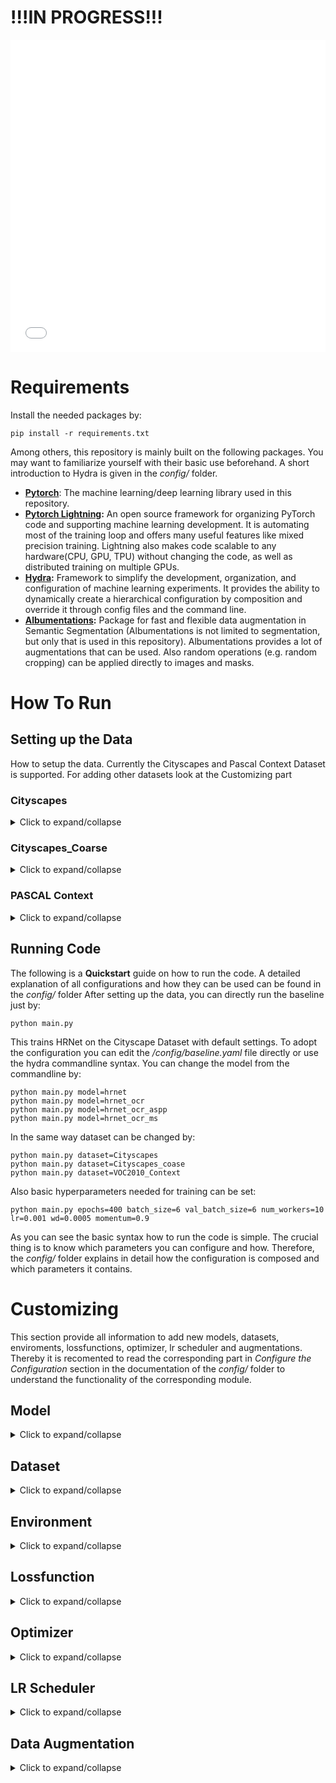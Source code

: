 # !!!IN PROGRESS!!!
<iframe src="New_Summary.html"
    sandbox="allow-same-origin allow-scripts"
    width="100%"
    height="500"
    scrolling="no"
    seamless="seamless"
    frameborder="0">
</iframe>


# Requirements

Install the needed packages by:
````shell
pip install -r requirements.txt
````
Among others, this repository is mainly built on the following packages.
You may want to familiarize yourself with their basic use beforehand.
A short introduction to Hydra is given in the *config/* folder.
- **[Pytorch](https://pytorch.org/)**: The machine learning/deep learning library used in this repository.
- **[Pytorch Lightning](https://www.pytorchlightning.ai/):** 
An open source framework for organizing PyTorch code and supporting machine learning development.
It is automating most of the training loop and offers many useful features like mixed precision training.
Lightning also makes code scalable to any hardware(CPU, GPU, TPU) without changing the code, as well as distributed training on multiple GPUs.
- **[Hydra](https://hydra.cc/docs/intro/):** Framework to simplify the development, organization, and configuration of machine learning experiments.
It provides the ability to dynamically create a hierarchical configuration by composition and override it through config files and the command line.
- **[Albumentations](https://albumentations.ai):** Package for fast and flexible data augmentation in Semantic Segmentation (Albumentations is not limited to segmentation, but only that is used in this repository). 
Albumentations provides a lot of augmentations that can be used. Also random operations (e.g. random cropping) can be applied directly to images and masks.



# How To Run
## Setting up the Data

How to setup the data. Currently the Cityscapes and Pascal Context Dataset is supported.
For adding other datasets look at the Customizing part

### Cityscapes
<details><summary>Click to expand/collapse</summary>
<p>

Download the Cityscape dataset from [here](https://www.cityscapes-dataset.com/downloads/). 
You have to create an account and afterward download: *leftImg8bit_trainvaltest.zip* (11GB)  and *gtFine_trainvaltest.zip* (241MB).
Unzip them and put them into a folder, the structure of the folder should now look like this:

````
Datasets/cityscapes
    ├── leftImg8bit_trainvaltest
    │   └── leftImg8bit
    │       ├── train
    │       │   ├── aachen
    │       │   └── ...  
    │       └── val
    │           ├── frankfurt
    │           └── ...  
    └── gtFine_trainvaltest
        └── gtFine
            ├── test
            │   └── ...
            ├── train
            │   └── ...        
            └── val
                └── ...

````
The cityscapes dataset contain 34 classes by default but only 19 of them are used in practices.
To avoid doing this convertion during training this is done in a preprocessing step.
To do this preprocessing run the following code with adjusting the datapath to the location which contains the *gtFine_trainvaltest* folder. 
This will create a new img for each datasamble with the converted class labeling which will be merged into the folder/data structure of the cityscapes dataset.
````
python datasets/utils/process_Cityscapes.py home/.../Datasets/cityscapes
````
After downloading and setting up the data, the path in the config has to be adjusted.
Open the file the environment your are using(defaul *config/environment/local.yaml*) and adopt the cityscapes path to the location of the folder where your *gtFine_trainvaltest* and *leftImg8bit_trainvaltest* are.
For this example this would look like this:
````yaml
config/environment/local.yaml
─────────────────────────────
paths:
  cityscapes: /home/.../Datasets/cityscapes
````
</p>
</details>

### Cityscapes_Coarse
<details><summary>Click to expand/collapse</summary>
<p>

The cityscapes dataset also provides 20k additional coarse labeled images. 
Since  cityscapes_coarse contains no validation data the fine annotated validation set is used for this purpose.
Therefore first download and process the cityscapes dataset as shown above.
Afterwards download the cityscapes_coarse dataset from [here](https://www.cityscapes-dataset.com/downloads/). 
Download *leftImg8bit_trainextra.zip (44GB)* and *gtCoarse.zip (1.3GB)* and unzip them in the same folder as your cityscapes dataset and you should end up with this:
````
Datasets/cityscapes
    ├── leftImg8bit_trainvaltest
    │   └── leftImg8bit
    │       └── ...
    ├── gtFine_trainvaltest
    │   └── gtFine
    │       └── ...
    ├── leftImg8bit_trainextra
    │   └── leftImg8bit
    │       └── ...
    └── gtCoarse
        └── gtCoarse
            └── ...
````
Afterwards process the cityscapes_coarse dataset in the same way as it was done for cityscapes by:
````shell
python datasets/utils/process_Cityscapes_coarse.py home/.../Datasets/cityscapes
````

</p>
</details>

### PASCAL Context
<details><summary>Click to expand/collapse</summary>
<p>

Click [here](https://cs.stanford.edu/~roozbeh/pascal-context/trainval.tar.gz) for directly downloading the labels or do it manually by downloading the file *trainval.tar.gz (30.7 MB file)* from [PASCAL-Context](https://cs.stanford.edu/~roozbeh/pascal-context/#download). 
Click [here](http://host.robots.ox.ac.uk/pascal/VOC/voc2010/VOCtrainval_03-May-2010.tar) for directly downloading the images or do it manually by downloading the file *training/validation data (1.3GB tar file)* from [PASCAL VOC](http://host.robots.ox.ac.uk/pascal/VOC/voc2010/index.html#devkit).
Unzip both filse and put them into a folder. 
The structure of you folders should look like this:

````
Datasets
    ├── VOCtrainval_03-May-2010/VOCdevkit/VOC2010
    │   ├── Annotations
    │   ├── ImageSets
    │   └── ...
    └── trainval
        └──trainval
            ├── *.mat
            └── ...
````
Since the VOC2010 dataset contains a lot of unnecessary stuff (for this repo), only the needed data is extracted and merged with the transformed label data from *trainval/*.
Run the following script which creates a new folder structure with only the relevant and transformed data.
````shell
python datasets/utils/process_VOC2010_Context.py home/.../Datasets/
````
Afterward a new dataset is created and the data from *trainval* and *VOCtrainval_03-May-2010*  is not further needed.
The new dataset looks like this:
````
Datasets
    └── VOC2010_Context
        ├── Annotations
        │   ├── train
        │   └── val
        └── Images
            ├── train
            └── val
````
After downloading and setting up the data, the path in the config has to be adjusted.
Open the file the environment your are using(defaul *config/environment/local.yaml*) and adopt the cityscapes path to the location of the folder where your *gtFine_trainvaltest* and *leftImg8bit_trainvaltest* are.
For this example this would look like this:
````yaml
config/environment/local.yaml
─────────────────────────────
paths:
    VOC2010_Context: /home/.../Datasets/VOC2010_Context
````

</p>
</details>

## Running Code

The following is a **Quickstart** guide on how to run the code.
A detailed explanation of all configurations and how they can be used can be found in the *config/* folder
After setting up the data, you can directly run the baseline just by:
````shell
python main.py
````
This trains HRNet on the Cityscape Dataset with default settings.
To adopt the configuration you can edit the */config/baseline.yaml* file directly or use the hydra commandline syntax. 
You can change the model from the commandline by:
````shell
python main.py model=hrnet
python main.py model=hrnet_ocr
python main.py model=hrnet_ocr_aspp
python main.py model=hrnet_ocr_ms
````
In the same way dataset can be changed by:
````shell
python main.py dataset=Cityscapes
python main.py dataset=Cityscapes_coase
python main.py dataset=VOC2010_Context
````
Also basic hyperparameters needed for training can be set:
````shell
python main.py epochs=400 batch_size=6 val_batch_size=6 num_workers=10 lr=0.001 wd=0.0005 momentum=0.9
````
As you can see the basic syntax how to run the code is simple. 
The crucial thing is to know which parameters you can configure and how.
Therefore, the *config/* folder explains in detail how the configuration is composed and which parameters it contains.

# Customizing

This section provide all information to add new models, datasets, enviroments, lossfunctions, optimizer, lr scheduler and augmentations.
Thereby it is recomented to read the corresponding part in *Configure the Configuration* section in the documentation of the *config/* folder to understand the functionality of the corresponding module.

## Model

<details><summary>Click to expand/collapse</summary>
<p>

Defining a custom model is done in two steps, first defining your custom pytorch model and afterwards setting up its config file.
1. **Defining your Pytorch Model**, thereby the following thinks have to be considered:
   - put your *modelfile* into the *models/* folder
   - Your file has to contain a *get_seg_model* function which gets the config(cfg) and returns your model.
     In this fcuntion you load your model model and may intialize it with pretrained weight or do whatever you want. The function should look like this:
   ````py
   def get_seg_model(cfg):
        #you can get everthink you need from the config, e.g. the number of classes, like this:
        num_classes=cfg.DATASET.NUM_CLASSES
        ...
        model=MyModel(num_classes, ...)
        ...
        return model 
    ````
   - **Model Output**: Your model should **return a dict** which contain all the models outputs. The naming can be arbitrary.
   For example if you have one ourput return as follows: ``return {"out": model_prediction}``. If you have multiple output to it analogues:
``return {"main": model_prediction, "aux": aux_out}``.
It should be noted that the **order of the outputs is relevant**. Only the first output is used for updating the metric during validation.
Futher the order of the outputs should match the order of your losses in *lossfunction* and the weights in *lossweights*.(see *config/* for more details on that)
   
2. **Setting up your model config**
   - Create a *custom_model.yaml* file in *config/models/*. For the content of the *.yaml* file adopt the following dummy.
   ````yaml 
   #@package _global_
   #MODEL IS USED TO STORE INFORMATION WHICH ARE NEEDED FOR YOUR MODEL  
   MODEL:
      #REQUIRED MODEL ARGUMENTS
      NAME: MyModel            #Name of the file in models/ which contains you get_seg_model function
                               # In this case the get_seg_mode() funtion is in models/MyModel.py
      #YOUR ARGUMENTS, FOR EXAMPLE SOMETHINNK LIKE THAT
      PRETRAINED: True         # you could want a parameter to indicate if pretrained weights should be used or not 
      PRETRAINED_WEIGHTS: /pretrained/weights.pth  # give the path to the weights      
    ````
   
</p> 
</details>

## Dataset

<details><summary>Click to expand/collapse</summary>
<p>

Defining a custom dataset is done in two steps, first defining your custom pytorch dataset and afterwards setting up its config file.
1. **Defining your pytorch Dataset**, therby consider that the following structure is required (mainly pytorch basic) and see the dummy below:
   - \__init__(self, custom_args, split, transforms):
     - *custom_args*: your custom input arguments (for example data_root etc.). They will be given to your dataset from the config file (see below).
     - *split*: one of the following strings: \["train","val","test"]. To define if train, validation or test set should be returned.
     - *transforms*: Albumentation transformations
   - \__getitem__(self, idx):
     - getting some index and should the output should look similat to: *return img, mask* 
     - with ````img.shape = [c, height, width]```` and ````mask.shape = [height, width]````, where *c* is the number of channels. For example *c=3* if you use RGB data.
   - \__len(self)__:
     - return the number of samples in your dataset, somehtink like: *return len(self.img_files)*
   ````py
   class Custom_dataset(torch.utils.data.Dataset):
    def __init__(self,root,split,transforms):
        # get your data for the corresponding split
        if split=="train":
             self.imgs = ...
             self.masks = ...
        if split=="val":
             self.imgs = ...
             self.masks = ...
        
        #save the transformations
        self.transforms=transforms

    def __getitem__(self, idx):
        # reading images and masks as numpy arrays
        img =cv2.imread(self.imgs[idx])
        img = cv2.cvtColor(img, cv2.COLOR_BGR2RGB)  # cv2 reads images in BGR order

        mask=cv2.imread(self.masks[idx],-1)

        # thats how you apply Albumentations transformations
        transformed = self.transforms(image=img, mask=mask)
        img = transformed['image']
        mask = transformed['mask']
        
        return img, mask.long()

    def __len__(self):
        return len(self.imgs)
   ````
2. **Setting up your dataset config** 
   - Create a *custom_dataset.yaml* file in *config/datasets/*. For the content of the *.yaml* file adopt the following dummy:
   ````yaml 
   #@package _global_
   ### dataset is used to initialize your custom dataset, 
   ### _target_: should point to your dataset class
   ### afterwards you can handle your custom input arguments which are used to initialize the dataset
   dataset:
     _target_: datasets.MyDataset.dataset_class 
     root: /home/.../Datasets/my_dataset     #the root to the data as an example input
     #root: ${path.my_dataset}               #the root if defined in config/environment/used_env.yaml
     input1: ...                    #All your other input arguments
     input2: ...
   ### DATASET is used to store information about the dataset which are needed during training
   DATASET:
     ## REQUIRED DATASER ARGUMENTS
     NAME:            #Used for the logging directory
     NUM_CLASSES:     #Needed for defining the model and the metrics
     IGNORE_INDEX:    #Needed for the lossfunction, if no ignore indes set to 255 or another number which do no occur in your dataset 
     ## OPTIONAL, BUT NEEDED IF POLY LR SCHEDULER IS USED
     Size:
        TRAIN: 1234 # Size of your training dataset
     ## OPTIONAL, BUT NEEDED IF WEIGHTED LOSSFUNCTIONS ARE USED
     CLASS_WEIGHTS: [ 0.9, 1.1, ...]
     ##OPTIONAL, ONLY NEEDED FOR NICER LOGGING
     CLASS_LABELS:
        - class1
        - class2 ...
   ````

</p>
</details>


## Environment
<details><summary>Click to expand/collapse</summary>
<p>


An environment config contains everythink with is specific for the environment like paths or specific parameters but 
also to reach environment specific behaviour by for example enable/disable checkpoint saving or thr progressbar.
Since the environment config is mearged into the baseline config at last, you can override all parameters from there.
For adding a new environment config create a *ustom_env.yaml* file in *config/environment/* and adapt the following dummy: 


````yaml
config/envrironment/custom_env.yaml
─────────────────────────────
#@package _global_

#Output directory for logs an checkpoints
LOGDIR: logs/
#Paths to datasets
paths:
  cityscapes: /home/.../Datasets/cityscapes
  VOC2010_Context: /home/.../Datasets/VOC2010_Context
  other_datasets: ...
#Whatever you need
CUSTOM_PATH: ...  
Some_Parameter: ...
...
````
</p>
</details>

## Lossfunction

<details><summary>Click to expand/collapse</summary>
<p>

The lossfunction in defined using the *get_loss_function_from_cfg* function in *utils/lossfunction*.
Inside the the function your have acess to everthink what you defined inside your config using *cfg.myparameter*.
To add a custom lossfunction just add the following onto the buttom of the function:
````py 
elif LOSSFUNCTION == "MYLOSS":
        ...                  #do whatever you need
        loss_function = MyLoss(...)
````
The lossfunction will be called in the following way:
````lossfunction(y_pred, y_gt) ```` with ````y_pred.shape = [batch_size, num_classes, height, width] ```` and ````y_gt.shape = [batch_size, height, width]````.
If you need the data in another format you can use for example *lambda functions* (look at the definition of "DC_CE" loss in the get_loss_function_from_cfg).

</p>
</details>

## Optimizer

<details><summary>Click to expand/collapse</summary>
<p>

The optimizer is defined using the *get_optimizer_from_cfg* function in *utils/optimizer*. The inputs of the function are the models *parameters* as well the complete *cfg*. 
An custom optimizer can be added to *get_optimizer_from_cfg* by:
````py    
elif cfg.optimizer == "MYOPTIMIZER":
        ...                  #do whatever you need
        return My_Optimizer(...)
````

</p>
</details>

## LR Scheduler

<details><summary>Click to expand/collapse</summary>
<p>

The lr scheduler is defined using the *get_scheduler_from_cfg* function in *utils/lr_scheduler*. 
The input of the function are the opimizer, max steps and the cfg.
To add a custom lr scheduler you have to define the scheduler and its config in the following way:

````py
elif cfg.lr_scheduler == "MYSCHEDULER":
    ...                  #do whatever you need
    lr_scheduler = My_Scheduler(...)
    lr_scheduler_config = {"scheduler": lr_scheduler, 'interval': 'step', 'frequency': 1,
                           "monitor": "metric_to_track"}
````
lr_scheduler is your custom scheduler. The config is needed to tell Pytorch Lightning how to call your scheduler.
For example the *interval* parameter can set to *step* or *epoch*, and accordingly a lr_scheduler.step() is executed after each step or only at the end of the epoch.

</p>
</details>

## Data Augmentation

<details><summary>Click to expand/collapse</summary>
<p>

For Data Augmentation the [Albumentations](https://albumentations.ai/docs/) package is used.
A short introduction to use Albumentations for semantic segmentation is give [here](https://albumentations.ai/docs/getting_started/mask_augmentation/) 
and an overview about all transformations which are supported by Albumentations is given [here](https://albumentations.ai/docs/getting_started/transforms_and_targets/).
Thereby this repository provides a simple API for defining data augmentations.
To define custom data augmentations adopt the following example and put it into *config/data_augmentations/custom_augmentation.yaml*.
Train and Test transformations are defined separatly using *AUGMENTATIONS.TEST* and *AUGMENTATIONS.TRAIN* (see example).
Thereby different Albumentations transformations are listed in list format, while there parameters are given as dicts.
Some transformations like *Compose()* or *OneOf()* need other transformations as input.
Therefore, recursively define these transformations in the *transforms* parameter of the outer transformation(Compose, OneOf, ...) like it can be seen in the example.
Consider that only [Albumentations transformations](https://albumentations.ai/docs/getting_started/transforms_and_targets/) are supported.
Typically, an Albumentation transformation pipeline consists of an outer *Compose* containing the list of all operations and the last operation is a *ToTensorV2*.

````yaml
config/data_augmentations/custom_augmentation.yaml
─────────────────────────────
#@package _global_
AUGMENTATIONS:

  TEST:
    - Compose:
        transforms:
           - Normalize:
              mean: [ 0.485, 0.456, 0.406 ]
              std: [ 0.229, 0.224, 0.225 ]
           - ToTensorV2:
  TRAIN:
    - Compose:
        transforms:
          # Dummy structure
          - Albumentations_transformation:
              parameter1: ...
              parameter2: ...
              ...
          #some example transformations
          - RandomCrop:
              height: 512
              width: 1024
          - HorizontalFlip:
              p: 0.5
          -  ...    # put other transformations here
          - Normalize:
              mean: [ 0.485, 0.456, 0.406 ]
              std: [ 0.229, 0.224, 0.225 ]
          - ToTensorV2:
````
</p>
</details>
